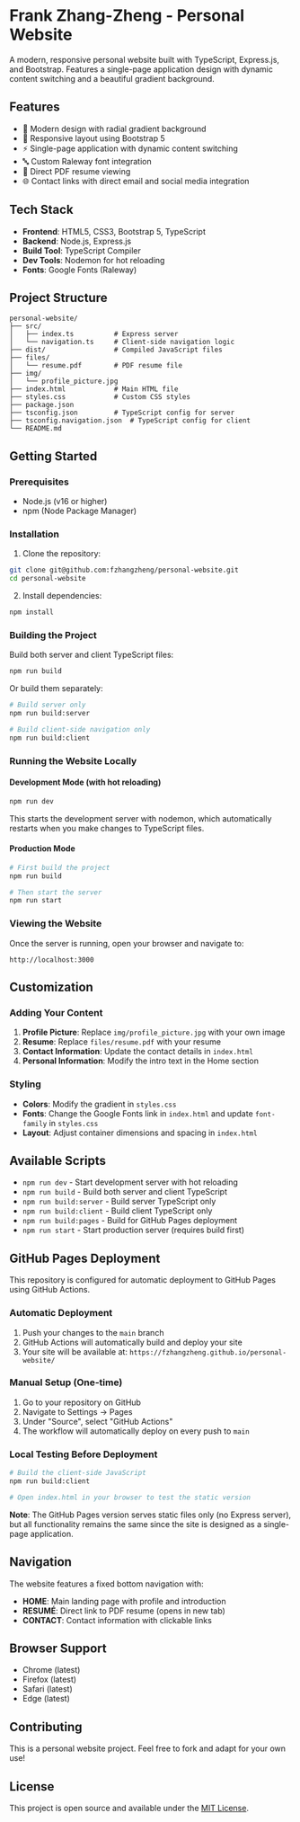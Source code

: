 # Frank Zhang-Zheng - Personal Website

A modern, responsive personal website built with TypeScript, Express.js, and Bootstrap. Features a single-page application design with dynamic content switching and a beautiful gradient background.

## Features

- 🎨 Modern design with radial gradient background
- 📱 Responsive layout using Bootstrap 5
- ⚡ Single-page application with dynamic content switching
- 🔤 Custom Raleway font integration
- 📄 Direct PDF resume viewing
- 🌐 Contact links with direct email and social media integration

## Tech Stack

- **Frontend**: HTML5, CSS3, Bootstrap 5, TypeScript
- **Backend**: Node.js, Express.js
- **Build Tool**: TypeScript Compiler
- **Dev Tools**: Nodemon for hot reloading
- **Fonts**: Google Fonts (Raleway)

## Project Structure

```
personal-website/
├── src/
│   ├── index.ts          # Express server
│   └── navigation.ts     # Client-side navigation logic
├── dist/                 # Compiled JavaScript files
├── files/
│   └── resume.pdf        # PDF resume file
├── img/
│   └── profile_picture.jpg
├── index.html            # Main HTML file
├── styles.css            # Custom CSS styles
├── package.json
├── tsconfig.json         # TypeScript config for server
├── tsconfig.navigation.json  # TypeScript config for client
└── README.md
```

## Getting Started

### Prerequisites

- Node.js (v16 or higher)
- npm (Node Package Manager)

### Installation

1. Clone the repository:
```bash
git clone git@github.com:fzhangzheng/personal-website.git
cd personal-website
```

2. Install dependencies:
```bash
npm install
```

### Building the Project

Build both server and client TypeScript files:
```bash
npm run build
```

Or build them separately:
```bash
# Build server only
npm run build:server

# Build client-side navigation only
npm run build:client
```

### Running the Website Locally

#### Development Mode (with hot reloading)
```bash
npm run dev
```
This starts the development server with nodemon, which automatically restarts when you make changes to TypeScript files.

#### Production Mode
```bash
# First build the project
npm run build

# Then start the server
npm run start
```

### Viewing the Website

Once the server is running, open your browser and navigate to:
```
http://localhost:3000
```

## Customization

### Adding Your Content

1. **Profile Picture**: Replace `img/profile_picture.jpg` with your own image
2. **Resume**: Replace `files/resume.pdf` with your resume
3. **Contact Information**: Update the contact details in `index.html`
4. **Personal Information**: Modify the intro text in the Home section

### Styling

- **Colors**: Modify the gradient in `styles.css`
- **Fonts**: Change the Google Fonts link in `index.html` and update `font-family` in `styles.css`
- **Layout**: Adjust container dimensions and spacing in `index.html`

## Available Scripts

- `npm run dev` - Start development server with hot reloading
- `npm run build` - Build both server and client TypeScript
- `npm run build:server` - Build server TypeScript only  
- `npm run build:client` - Build client TypeScript only
- `npm run build:pages` - Build for GitHub Pages deployment
- `npm run start` - Start production server (requires build first)

## GitHub Pages Deployment

This repository is configured for automatic deployment to GitHub Pages using GitHub Actions.

### Automatic Deployment

1. Push your changes to the `main` branch
2. GitHub Actions will automatically build and deploy your site
3. Your site will be available at: `https://fzhangzheng.github.io/personal-website/`

### Manual Setup (One-time)

1. Go to your repository on GitHub
2. Navigate to Settings → Pages
3. Under "Source", select "GitHub Actions"
4. The workflow will automatically deploy on every push to `main`

### Local Testing Before Deployment

```bash
# Build the client-side JavaScript
npm run build:client

# Open index.html in your browser to test the static version
```

**Note**: The GitHub Pages version serves static files only (no Express server), but all functionality remains the same since the site is designed as a single-page application.

## Navigation

The website features a fixed bottom navigation with:
- **HOME**: Main landing page with profile and introduction
- **RESUMÉ**: Direct link to PDF resume (opens in new tab)
- **CONTACT**: Contact information with clickable links

## Browser Support

- Chrome (latest)
- Firefox (latest)
- Safari (latest)
- Edge (latest)

## Contributing

This is a personal website project. Feel free to fork and adapt for your own use!

## License

This project is open source and available under the [MIT License](LICENSE).